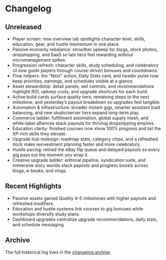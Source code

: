 # Changelog

## Unreleased
- Player screen: new overview tab spotlights character level, skills, education, gear, and hustle momentum in one place.
- Passive economy rebalance: smoother upkeep for blogs, stock photos, dropshipping, and SaaS so late tiers feel rewarding without micromanagement spikes.
- Progression refresh: character skills, study scheduling, and celebratory UI now guide players through course-driven bonuses and countdowns.
- Flow helpers: the "Next" action, Daily Stats card, and header pulse now keep priorities, earnings, and schedules visible at a glance.
- Asset stewardship: detail panels, sell controls, and recommendations highlight ROI, upkeep costs, and upgrade shortcuts for each build.
- Active build cards surface quality tiers, remaining steps to the next milestone, and yesterday’s payout breakdown so upgrades feel tangible.
- Automation & infrastructure: broader instant gigs, smarter assistant load balancing, and new studio/server tiers expand long-term play.
- Commerce ladder: fulfillment automation, global supply mesh, and white-label alliances stack payouts for thriving dropshipping empires.
- Education clarity: finished courses now show 100% progress and list the XP-rich skills they elevate.
- Upgrade hub redesign: roadmap stats, category chips, and a refreshed dock make reinvestment planning faster and more celebratory.
- Hustle pacing: retired the eBay flip queue and delayed payouts so every gig pays out the moment you wrap it.
- Creative upgrade ladder: editorial pipeline, syndication suite, and immersive story worlds stack payouts and progress boosts across blogs, e-books, and vlogs.

## Recent Highlights
- Passive assets gained Quality 4–5 milestones with higher payouts and refreshed modifiers.
- Education and hustle systems link courses to gig bonuses while workshops diversify study plans.
- Dashboard upgrades centralize upgrade recommendations, daily stats, and schedule messaging.

## Archive
The full historical log lives in the [changelog archive](archive/changelog-archive.md).
